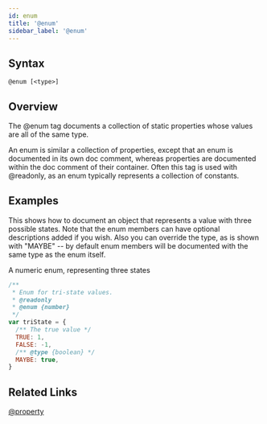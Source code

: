 ```yaml
---
id: enum
title: '@enum'
sidebar_label: '@enum'
---
```


## Syntax

`@enum [<type>]`

## Overview

The @enum tag documents a collection of static properties whose values are all of the same type.

An enum is similar a collection of properties, except that an enum is documented in its own doc comment, whereas properties are documented within the doc comment of their container. Often this tag is used with @readonly, as an enum typically represents a collection of constants.

## Examples

This shows how to document an object that represents a value with three possible states. Note that the enum members can have optional descriptions added if you wish. Also you can override the type, as is shown with "MAYBE" -- by default enum members will be documented with the same type as the enum itself.

A numeric enum, representing three states

```js
/**
 * Enum for tri-state values.
 * @readonly
 * @enum {number}
 */
var triState = {
  /** The true value */
  TRUE: 1,
  FALSE: -1,
  /** @type {boolean} */
  MAYBE: true,
}
```

## Related Links

[@property](./property.md)
